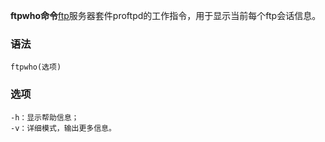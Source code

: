 **ftpwho命令**[ftp](#/ftp "ftp命令")服务器套件proftpd的工作指令，用于显示当前每个ftp会话信息。

### 语法  

```
ftpwho(选项)
```

### 选项  

```
-h：显示帮助信息；
-v：详细模式，输出更多信息。
```